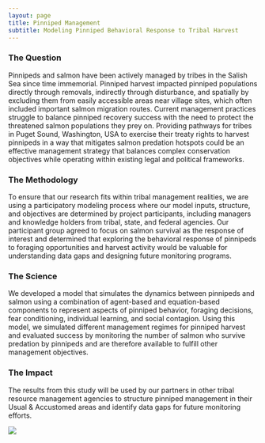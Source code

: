 ```yaml
---
layout: page
title: Pinniped Management
subtitle: Modeling Pinniped Behavioral Response to Tribal Harvest
---
```


### The Question
Pinnipeds and salmon have been actively managed by tribes in the Salish Sea since time immemorial. Pinniped harvest impacted pinniped populations directly through removals, indirectly through disturbance, and spatially by excluding them from easily accessible areas near village sites, which often included important salmon migration routes. Current management practices struggle to balance pinniped recovery success with the need to protect the threatened salmon populations they prey on. Providing pathways for tribes in Puget Sound, Washington, USA to exercise their treaty rights to harvest pinnipeds in a way that mitigates salmon predation hotspots could be an effective management strategy that balances complex conservation objectives while operating within existing legal and political frameworks. 

### The Methodology
To ensure that our research fits within tribal management realities, we are using a participatory modeling process where our model inputs, structure, and objectives are determined by project participants, including managers and knowledge holders from tribal, state, and federal agencies. Our participant group agreed to focus on salmon survival as the response of interest and determined that exploring the behavioral response of pinnipeds to foraging opportunities and harvest activity would be valuable for understanding data gaps and designing future monitoring programs. 

### The Science
We developed a model that simulates the dynamics between pinnipeds and salmon using a combination of agent-based and equation-based components to represent aspects of pinniped behavior, foraging decisions, fear conditioning, individual learning, and social contagion. Using this model, we simulated different management regimes for pinniped harvest and evaluated success by monitoring the number of salmon who survive predation by pinnipeds and are therefore available to fulfill other management objectives. 

### The Impact
The results from this study will be used by our partners in other tribal resource management agencies to structure pinniped management in their Usual & Accustomed areas and identify data gaps for future monitoring efforts.


![](/assets/img/ban_sea_lions.png)

